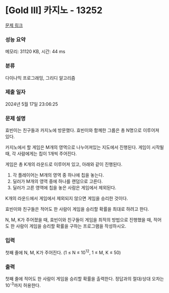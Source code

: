 # [Gold III] 카지노 - 13252 

[문제 링크](https://www.acmicpc.net/problem/13252) 

### 성능 요약

메모리: 31120 KB, 시간: 44 ms

### 분류

다이나믹 프로그래밍, 그리디 알고리즘

### 제출 일자

2024년 5월 17일 23:06:25

### 문제 설명

<p>효빈이는 친구들과 카지노에 방문했다. 효빈이와 함께한 그룹은 총 N명으로 이루어져 있다.</p>

<p>카지노에서 할 게임은 M개의 영역으로 나누어져있는 지도에서 진행된다. 게임이 시작될 때, 각 사람에게는 칩이 1개씩 주어진다.</p>

<p>게임은 총 K개의 라운드로 이루어져 있고, 아래와 같이 진행된다.</p>

<ol>
	<li>각 플레이어는 M개의 영역 중 하나에 칩을 놓는다.</li>
	<li>딜러가 M개의 영역 중에 하나를 랜덤으로 고른다.</li>
	<li>딜러가 고른 영역에 칩을 놓은 사람은 게임에서 제외된다.</li>
</ol>

<p>K개의 라운드에서 게임에서 제외되지 않으면 게임을 승리한 것이다.</p>

<p>효빈이와 친구들은 적어도 한 사람이 게임을 승리할 확률을 최대로 하려고 한다. </p>

<p>N, M, K가 주어졌을 때, 효빈이와 친구들이 게임을 최적의 방법으로 진행했을 때, 적어도 한 사람이 게임을 승리할 확률을 구하는 프로그램을 작성하시오.</p>

### 입력 

 <p>첫째 줄에 N, M, K가 주어진다. (1 ≤ N ≤ 10<sup>12</sup>, 1 ≤ M, K ≤ 50)</p>

### 출력 

 <p>첫째 줄에 적어도 한 사람이 게임을 승리할 확률을 출력한다. 정답과의 절대/상대 오차는 10<sup>-3</sup>까지 허용한다.</p>

